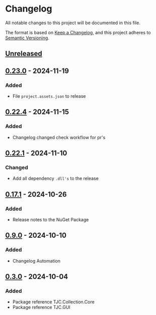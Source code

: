 # Changelog

All notable changes to this project will be documented in this file.

The format is based on [Keep a Changelog](https://keepachangelog.com/en/1.1.0/),
and this project adheres to [Semantic Versioning](https://semver.org/spec/v2.0.0.html).

## [Unreleased]

## [0.23.0] - 2024-11-19

### Added

- File `project.assets.json` to release

## [0.22.4] - 2024-11-15

### Added

- Changelog changed check workflow for pr's

## [0.22.1] - 2024-11-10

### Changed

- Add all dependency `.dll's` to the release

## [0.17.1] - 2024-10-26

### Added

- Release notes to the NuGet Package

## [0.9.0] - 2024-10-10

### Added

- Changelog Automation

## [0.3.0] - 2024-10-04

### Added

- Package reference TJC.Collection.Core
- Package reference TJC.GUI

[Unreleased]: https://github.com/TJC-Tools/TJC.Collection.GUI/compare/v0.23.0...HEAD

[0.23.0]: https://github.com/TJC-Tools/TJC.Collection.GUI/compare/v0.22.4...v0.23.0

[0.22.4]: https://github.com/TJC-Tools/TJC.Collection.GUI/compare/v0.22.1...v0.22.4

[0.22.1]: https://github.com/TJC-Tools/TJC.Collection.GUI/compare/v0.17.1...v0.22.1

[0.17.1]: https://github.com/TJC-Tools/TJC.Collection.GUI/compare/v0.9.0...v0.17.1

[0.9.0]: https://github.com/TJC-Tools/TJC.Collection.GUI/compare/v0.3.0...v0.9.0

[0.3.0]: https://github.com/TJC-Tools/TJC.Collection.GUI/releases/tag/v0.3.0
